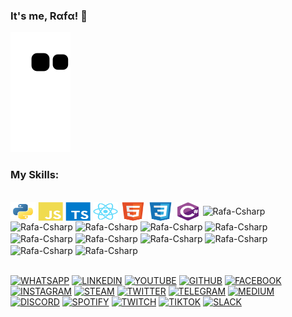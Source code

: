 ### It's me, Rαfα!  🖖
  ![Snake animation](https://github.com/rafaballerini/rafaballerini/blob/output/github-contribution-grid-snake.svg)
### My Skills:
<div style="display: inline_block"><br>
  <img align="center" alt="Rafa-Python" height="30" width="40" src="https://raw.githubusercontent.com/devicons/devicon/master/icons/python/python-original.svg">
  <img align="center" alt="Rafa-Js" height="30" width="40" src="https://raw.githubusercontent.com/devicons/devicon/master/icons/javascript/javascript-plain.svg">
  <img align="center" alt="Rafa-Ts" height="30" width="40" src="https://raw.githubusercontent.com/devicons/devicon/master/icons/typescript/typescript-plain.svg">
  <img align="center" alt="Rafa-React" height="30" width="40" src="https://raw.githubusercontent.com/devicons/devicon/master/icons/react/react-original.svg">
  <img align="center" alt="Rafa-HTML" height="30" width="40" src="https://raw.githubusercontent.com/devicons/devicon/master/icons/html5/html5-original.svg">
  <img align="center" alt="Rafa-CSS" height="30" width="40" src="https://raw.githubusercontent.com/devicons/devicon/master/icons/css3/css3-original.svg">
  <img align="center" alt="Rafa-Csharp" height="30" width="40" src="https://raw.githubusercontent.com/devicons/devicon/master/icons/csharp/csharp-original.svg">
  <img align="center" alt="Rafa-Csharp" height="30" width="40" src="https://cdn.jsdelivr.net/gh/devicons/devicon/icons/php/php-original.svg">
  <img align="center" alt="Rafa-Csharp" height="30" width="40" src="https://cdn.jsdelivr.net/gh/devicons/devicon/icons/nodejs/nodejs-original.svg">
  <img align="center" alt="Rafa-Csharp" height="30" width="40" src="https://cdn.jsdelivr.net/gh/devicons/devicon/icons/windows8/windows8-original.svg">
  <img align="center" alt="Rafa-Csharp" height="30" width="40" src="https://cdn.jsdelivr.net/gh/devicons/devicon/icons/linux/linux-original.svg">
  <img align="center" alt="Rafa-Csharp" height="30" width="40" src="https://cdn.jsdelivr.net/gh/devicons/devicon/icons/android/android-original.svg">
  <img align="center" alt="Rafa-Csharp" height="30" width="40" src="https://cdn.jsdelivr.net/gh/devicons/devicon/icons/arduino/arduino-original.svg">
  <img align="center" alt="Rafa-Csharp" height="30" width="40" src="https://cdn.jsdelivr.net/gh/devicons/devicon/icons/raspberrypi/raspberrypi-original.svg">
  <img align="center" alt="Rafa-Csharp" height="30" width="40" src="https://cdn.jsdelivr.net/gh/devicons/devicon/icons/wordpress/wordpress-original.svg">
  <img align="center" alt="Rafa-Csharp" height="30" width="40" src="https://cdn.jsdelivr.net/gh/devicons/devicon/icons/git/git-original.svg">
  <img align="center" alt="Rafa-Csharp" height="30" width="40" src="https://cdn.jsdelivr.net/gh/devicons/devicon/icons/vscode/vscode-original.svg">
  <img align="center" alt="Rafa-Csharp" height="30" width="40" src="https://cdn.jsdelivr.net/gh/devicons/devicon/icons/pycharm/pycharm-original.svg">
</div> <br/>

[![WHATSAPP](https://img.shields.io/badge/WhatsApp-25D366?style=for-the-badge&logo=whatsapp&logoColor=white)](https://wa.me/5519989853749)
[![LINKEDIN](https://img.shields.io/badge/LinkedIn-0077B5?style=for-the-badge&logo=linkedin&logoColor=white)](https://www.linkedin.com/in/faelcolt/)
[![YOUTUBE](https://img.shields.io/badge/YouTube-FF0000?style=for-the-badge&logo=youtube&logoColor=white)](https://www.youtube.com/channel/UC8x_b8sM_oNsIyD3Mlno2Dg?sub_confirmation=1)
[![GITHUB](https://img.shields.io/badge/GitHub-100000?style=for-the-badge&logo=github&logoColor=white)](http://github.com/faelcolt)
[![FACEBOOK](https://img.shields.io/badge/Facebook-1877F2?style=for-the-badge&logo=facebook&logoColor=white)](https://facebook.com/faelcolt)
[![INSTAGRAM](https://img.shields.io/badge/Instagram-E4405F?style=for-the-badge&logo=instagram&logoColor=white)](https://instagram.com/faelcolt)
[![STEAM](https://img.shields.io/badge/Steam-000000?style=for-the-badge&logo=steam&logoColor=white)](https://steamcommunity.com/id/faelcolt/)
[![TWITTER](https://img.shields.io/badge/Twitter-1DA1F2?style=for-the-badge&logo=twitter&logoColor=white)](https://twitter.com/faelcolt)
[![TELEGRAM](https://img.shields.io/badge/Telegram-2CA5E0?style=for-the-badge&logo=telegram&logoColor=white)](https://t.me/faelcolt)
[![MEDIUM](https://img.shields.io/badge/Medium-12100E?style=for-the-badge&logo=medium&logoColor=white)](https://medium.com/@faelcolt) 
[![DISCORD](https://img.shields.io/badge/Discord-7289DA?style=for-the-badge&logo=discord&logoColor=white)](https://discord.com/channels/395355926464561152/451425965663453194)
[![SPOTIFY](https://img.shields.io/badge/Spotify-1ED760?&style=for-the-badge&logo=spotify&logoColor=white)](https://open.spotify.com/playlist/0pC78j4QU6ULvhxapRLq9l?si=12702df47b7b422e)
[![TWITCH](https://img.shields.io/badge/Twitch-9146FF?style=for-the-badge&logo=twitch&logoColor=white)](https://www.twitch.tv/faelcolt)
[![TIKTOK](https://img.shields.io/badge/TikTok-000000?style=for-the-badge&logo=tiktok&logoColor=white)](https://www.tiktok.com/@faelcolt)
[![SLACK](https://img.shields.io/badge/Slack-4A154B?style=for-the-badge&logo=slack&logoColor=white)](https://join.slack.com/t/formatr2/shared_invite/zt-16gq5tmcn-cWj7CCaNJsTUuk72GJdV2g)
